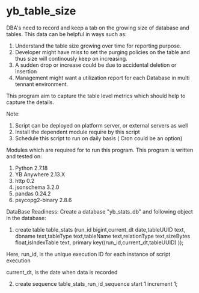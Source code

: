 # yb_table_size

DBA's need to record and keep a tab on the growing size of database and tables. This data can be helpful in ways such as:

1) Understand the table size growing over time for reporting purpose.
2) Developer might have miss to set the purging policies on the table and thus size will continously keep on increasing.
3) A sudden drop or increase could be due to accidental deletion or insertion
4) Management might want a utilization report for each Database in multi tennant environment.

This program aim to capture the table level metrics which should help to capture the details.

Note:
1) Script can be deployed on platform server, or external servers as well
2) Install the dependent module require by this script
3) Schedule this script to run on daily basis ( Cron could be an option)

Modules which are required for to run this program. This program is written and tested on:

1) Python 2.7.18
2) YB Anywhere 2.13.X
3) http                               0.2
4) jsonschema                         3.2.0
5) pandas                             0.24.2
6) psycopg2-binary                    2.8.6

DataBase Readiness:
Create a database "yb_stats_db" and following object in the database:

1) create table table_stats (run_id bigint,current_dt date,tableUUID text, dbname text,tableType text,tableName text,relationType text,sizeBytes float,isIndexTable text, primary key((run_id,current_dt,tableUUID) ));

Here,
run_id, is the unique execution ID for each instance of script execution

current_dt, is the date when data is recorded

2) create sequence table_stats_run_id_sequence start 1 increment 1;
